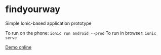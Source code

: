 # findyourway
Simple Ionic-based application prototype

To run on the phone: `ionic run android --prod`
To run in browser: `ionic serve`

[Demo online](https://hckr.github.io/findyourway)
